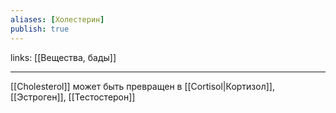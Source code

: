 ```yaml
---
aliases: [Холестерин]
publish: true
---
```

links: [[Вещества, бады]]

---

[[Cholesterol]] может быть превращен в [[Cortisol|Кортизол]], [[Эстроген]], [[Тестостерон]]